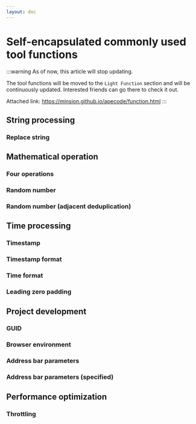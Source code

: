 ```yaml
---
layout: doc
---
```


# Self-encapsulated commonly used tool functions

:::warning
As of now, this article will stop updating.

The tool functions will be moved to the `Light Function` section and will be continuously updated. Interested friends can go there to check it out.

Attached link: https://minsion.github.io/apecode/function.html
:::

## String processing

### Replace string

## Mathematical operation

### Four operations

### Random number

### Random number (adjacent deduplication)

## Time processing

### Timestamp

### Timestamp format

### Time format

### Leading zero padding

## Project development

### GUID

### Browser environment

### Address bar parameters

### Address bar parameters (specified)

## Performance optimization

### Throttling